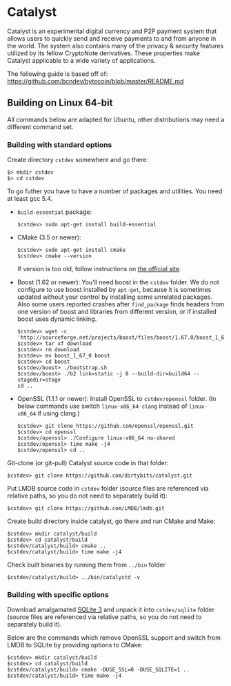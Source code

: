 # Catalyst 

Catalyst is an experimental digital currency and P2P payment system that allows users to quickly send and receive payments to and from anyone in the world. The system also contains many of the privacy & security features utilized by its fellow CryptoNote derivatives. These properties make Catalyst applicable to a wide variety of applications.

The following guide is based off of:
https://github.com/bcndev/bytecoin/blob/master/README.md

## Building on Linux 64-bit

All commands below are adapted for Ubuntu, other distributions may need a different command set.

### Building with standard options

Create directory `cstdev` somewhere and go there:
```
$> mkdir cstdev
$> cd cstdev
```

To go futher you have to have a number of packages and utilities. You need at least gcc 5.4.

* `build-essential` package:
    ```
    $cstdev> sudo apt-get install build-essential
    ```

* CMake (3.5 or newer):
    ```
    $cstdev> sudo apt-get install cmake
    $cstdev> cmake --version
    ```
    If version is too old, follow instructions on [the official site](https://cmake.org/download/).

* Boost (1.62 or newer):
    You'll need boost in the `cstdev` folder. We do not configure to use boost installed by `apt-get`, because it is sometimes updated without your control by installing some unrelated packages. Also some users reported crashes after `find_package` finds headers from one version of boost and libraries from different version, or if installed boost uses dynamic linking.
    ```
    $cstdev> wget -c 'http://sourceforge.net/projects/boost/files/boost/1.67.0/boost_1_67_0.tar.bz2/download'
    $cstdev> tar xf download
    $cstdev> rm download
    $cstdev> mv boost_1_67_0 boost
    $cstdev> cd boost
    $cstdev/boost> ./bootstrap.sh
    $cstdev/boost> ./b2 link=static -j 8 --build-dir=build64 --stagedir=stage
    cd ..
    ```

* OpenSSL (1.1.1 or newer):
    Install OpenSSL to `cstdev/openssl` folder. (In below commands use switch `linux-x86_64-clang` instead of `linux-x86_64` if using clang.)
    ```
    $cstdev> git clone https://github.com/openssl/openssl.git
    $cstdev> cd openssl
    $cstdev/openssl> ./Configure linux-x86_64 no-shared
    $cstdev/openssl> time make -j4
    $cstdev/openssl> cd ..
    ```

Git-clone (or git-pull) Catalyst source code in that folder:
```
$cstdev> git clone https://github.com/dirtybits/catalyst.git
```

Put LMDB source code in `cstdev` folder (source files are referenced via relative paths, so you do not need to separately build it):
```
$cstdev> git clone https://github.com/LMDB/lmdb.git
```

Create build directory inside catalyst, go there and run CMake and Make:
```
$cstdev> mkdir catalyst/build
$cstdev> cd catalyst/build
$cstdev/catalyst/build> cmake ..
$cstdev/catalyst/build> time make -j4
```

Check built binaries by running them from `../bin` folder
```
$cstdev/catalyst/build> ../bin/catalystd -v
```

### Building with specific options

Download amalgamated [SQLite 3](https://www.sqlite.org/download.html) and unpack it into `cstdev/sqlite` folder (source files are referenced via relative paths, so you do not need to separately build it).

Below are the commands which remove OpenSSL support and switch from LMDB to SQLite by providing options to CMake:

```
$cstdev> mkdir catalyst/build
$cstdev> cd catalyst/build
$cstdev/catalyst/build> cmake -DUSE_SSL=0 -DUSE_SQLITE=1 ..
$cstdev/catalyst/build> time make -j4
```
